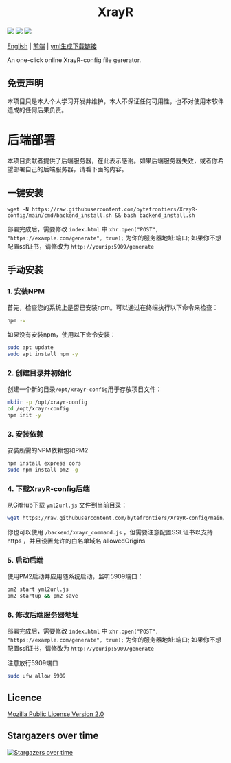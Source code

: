 <h1 align="center">XrayR</h1>

![](https://img.shields.io/github/stars/bytefrontiers/XrayR-config)
![](https://img.shields.io/github/forks/bytefrontiers/XrayR-config)
![](https://github.com/XrayR-project/XrayR/actions/workflows/docker.yml/badge.svg)

[English](https://github.com/bytefrontiers/XrayR-config/) | [前端](https://github.com/bytefrontiers/XrayR-config/) | [yml生成下载链接](https://bytefrontiers.github.io/XrayR-config/yml2url/)

An one-click online XrayR-config file gererator.


## 免责声明

本项目只是本人个人学习开发并维护，本人不保证任何可用性，也不对使用本软件造成的任何后果负责。



# 后端部署

本项目贡献者提供了后端服务器，在此表示感谢。如果后端服务器失效，或者你希望部署自己的后端服务器，请看下面的内容。

## 一键安装

```
wget -N https://raw.githubusercontent.com/bytefrontiers/XrayR-config/main/cmd/backend_install.sh && bash backend_install.sh
```

部署完成后，需要修改 `index.html` 中 `xhr.open("POST", "https://example.com/generate", true);` 为你的服务器地址:端口; 如果你不想配置ssl证书，请修改为 `http://yourip:5909/generate`

## 手动安装

### 1. 安装NPM

首先，检查您的系统上是否已安装npm。可以通过在终端执行以下命令来检查：

```bash
npm -v
```

如果没有安装npm，使用以下命令安装：

```bash
sudo apt update
sudo apt install npm -y
```

### 2. 创建目录并初始化

创建一个新的目录`/opt/xrayr-config`用于存放项目文件：

```bash
mkdir -p /opt/xrayr-config
cd /opt/xrayr-config
npm init -y
```

### 3. 安装依赖

安装所需的NPM依赖包和PM2

```bash
npm install express cors
sudo npm install pm2 -g
```


### 4. 下载XrayR-config后端

从GitHub下载 `yml2url.js` 文件到当前目录：

```bash
wget https://raw.githubusercontent.com/bytefrontiers/XrayR-config/main/yml2url/yml2url.js
```

你也可以使用 `/backend/xrayr_command.js` ，但需要注意配置SSL证书以支持 https ，并且设置允许的白名单域名 allowedOrigins

### 5. 启动后端

使用PM2启动并应用随系统启动，监听5909端口：

```bash
pm2 start yml2url.js
pm2 startup && pm2 save
```

### 6. 修改后端服务器地址

部署完成后，需要修改 `index.html` 中 `xhr.open("POST", "https://example.com/generate", true);` 为你的服务器地址:端口; 如果你不想配置ssl证书，请修改为 `http://yourip:5909/generate`

注意放行5909端口

```bash
sudo ufw allow 5909
```

## Licence

[Mozilla Public License Version 2.0](https://github.com/bytefrontiers/XrayR-config/blob/master/LICENSE)

## Stargazers over time

[![Stargazers over time](https://starchart.cc/bytefrontiers/XrayR-config.svg)](https://starchart.cc/bytefrontiers/XrayR-config)